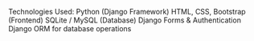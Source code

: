 Technologies Used:
Python (Django Framework)
HTML, CSS, Bootstrap (Frontend)
SQLite / MySQL (Database)
Django Forms & Authentication
Django ORM for database operations

